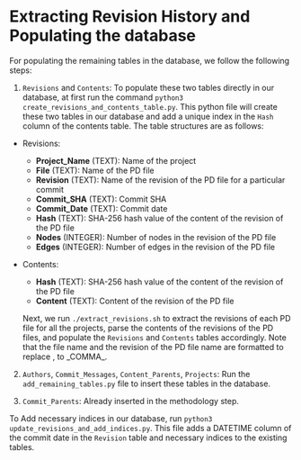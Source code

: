 # Extracting Revision History and Populating the database

For populating the remaining tables in the database, we follow the following steps:

1. `Revisions` and `Contents`: To populate these two tables directly in our database, at first run the command `python3 create_revisions_and_contents_table.py`. This python file will create these two tables in our database and add a unique index in the `Hash` column of the contents table. The table structures are as follows:

- Revisions:
    - **Project_Name** (TEXT): Name of the project
    - **File** (TEXT): Name of the PD file
    - **Revision** (TEXT): Name of the revision of the PD file for a particular commit
    - **Commit_SHA** (TEXT): Commit SHA
    - **Commit_Date** (TEXT): Commit date
    - **Hash** (TEXT): SHA-256 hash value of the content of the revision of the PD file
    - **Nodes** (INTEGER): Number of nodes in the revision of the PD file
    - **Edges** (INTEGER): Number of edges in the revision of the PD file

- Contents:
    - **Hash** (TEXT): SHA-256 hash value of the content of the revision of the PD file
    - **Content** (TEXT): Content of the revision of the PD file

    Next, we run `./extract_revisions.sh` to extract the revisions of each PD file for all the projects, parse the contents of the revisions of the PD files, and populate the `Revisions` and `Contents` tables accordingly. Note that the file name and the revision of the PD file name are formatted to replace , to \_COMMA\_.

2. `Authors`, `Commit_Messages`, `Content_Parents`, `Projects`: Run the `add_remaining_tables.py` file to insert these tables in the database.

3. `Commit_Parents`: Already inserted in the methodology step.

To Add necessary indices in our database, run `python3 update_revisions_and_add_indices.py`. This file adds a DATETIME column of the commit date in the `Revision` table and necessary indices to the existing tables.
